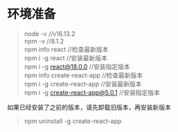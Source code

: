 # 环境准备

> node -v  //v16.13.2  
> npm -v //8.1.2  
> npm info react //检查最新版本  
> npm i -g react //安装最新版本  
> npm i -g react@18.0.0 //安装指定版本  
> npm info create-react-app  //检查最新版本  
> npm i -g create-react-app  //安装最新版本  
> npm i -g create-react-app@5.0.1 //安装指定版本  

如果已经安装了之前的版本，请先卸载旧版本，再安装新版本  

> npm uninstall -g create-react-app  
